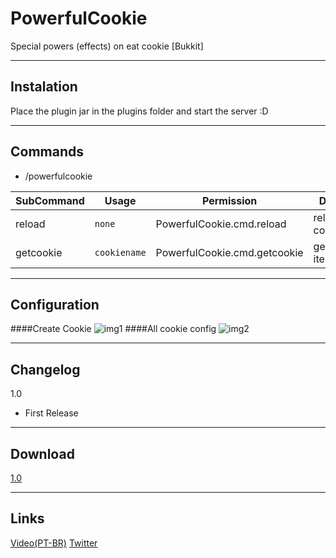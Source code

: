 **PowerfulCookie**
=============
Special powers (effects) on eat cookie [Bukkit]

----------

Instalation
---------
Place the plugin jar in the plugins folder and start the server :D

----------

Commands
----
- /powerfulcookie

| SubCommand | Usage        | Permission                   | Description |
| ---------- | ------------ | ---------------------------- | ----------- |
| reload     | `none`       | PowerfulCookie.cmd.reload    | reload configurations |
| getcookie  | `cookiename` | PowerfulCookie.cmd.getcookie | get cookie item |

----------

Configuration
-----
####Create Cookie
![img1](http://image.prntscr.com/image/0a17e54f75964c23a80315f182f94b7c.png)
####All cookie config
![img2](http://image.prntscr.com/image/c4666a2120c14c2694e85797fe74c146.png)

----------

Changelog
-----
1.0

 - First Release

----------

Download
-----
[1.0](http://adf.ly/1mHROD)

----------

Links
----
[Video(PT-BR)](https://youtu.be/f-StxVQpM6g)
[Twitter](https://twitter.com/DevMasterSouza)